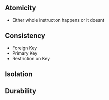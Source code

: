 ## Atomicity

 - Either whole instruction happens or it doesnt

## Consistency

- Foreign Key
- Primary Key
- Restriction on Key

## Isolation



## Durability